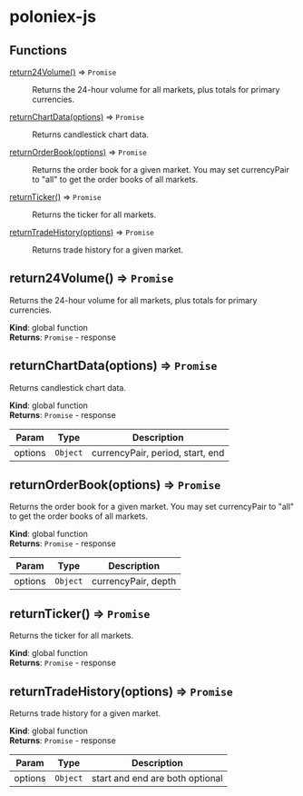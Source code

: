 # poloniex-js

## Functions

<dl>
<dt><a href="#return24Volume">return24Volume()</a> ⇒ <code>Promise</code></dt>
<dd><p>Returns the 24-hour volume for all markets, plus totals for primary currencies.</p>
</dd>
<dt><a href="#returnChartData">returnChartData(options)</a> ⇒ <code>Promise</code></dt>
<dd><p>Returns candlestick chart data.</p>
</dd>
<dt><a href="#returnOrderBook">returnOrderBook(options)</a> ⇒ <code>Promise</code></dt>
<dd><p>Returns the order book for a given market.
You may set currencyPair to &quot;all&quot; to get the order books of all markets.</p>
</dd>
<dt><a href="#returnTicker">returnTicker()</a> ⇒ <code>Promise</code></dt>
<dd><p>Returns the ticker for all markets.</p>
</dd>
<dt><a href="#returnTradeHistory">returnTradeHistory(options)</a> ⇒ <code>Promise</code></dt>
<dd><p>Returns trade history for a given market.</p>
</dd>
</dl>

<a name="return24Volume"></a>

## return24Volume() ⇒ <code>Promise</code>
Returns the 24-hour volume for all markets, plus totals for primary currencies.

**Kind**: global function  
**Returns**: <code>Promise</code> - response  
<a name="returnChartData"></a>

## returnChartData(options) ⇒ <code>Promise</code>
Returns candlestick chart data.

**Kind**: global function  
**Returns**: <code>Promise</code> - response  

| Param | Type | Description |
| --- | --- | --- |
| options | <code>Object</code> | currencyPair, period, start, end |

<a name="returnOrderBook"></a>

## returnOrderBook(options) ⇒ <code>Promise</code>
Returns the order book for a given market.
You may set currencyPair to "all" to get the order books of all markets.

**Kind**: global function  
**Returns**: <code>Promise</code> - response  

| Param | Type | Description |
| --- | --- | --- |
| options | <code>Object</code> | currencyPair, depth |

<a name="returnTicker"></a>

## returnTicker() ⇒ <code>Promise</code>
Returns the ticker for all markets.

**Kind**: global function  
**Returns**: <code>Promise</code> - response  
<a name="returnTradeHistory"></a>

## returnTradeHistory(options) ⇒ <code>Promise</code>
Returns trade history for a given market.

**Kind**: global function  
**Returns**: <code>Promise</code> - response  

| Param | Type | Description |
| --- | --- | --- |
| options | <code>Object</code> | start and end are both optional |


